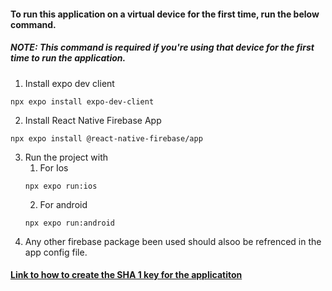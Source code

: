 ####  To run this application on a virtual device for the first time, run the below command.

##### **NOTE:**  *This command is required if you're using that device for the first time to run the application.*

1. Install expo dev client
  ```
  npx expo install expo-dev-client
  ```
2. Install React Native Firebase App
```
npx expo install @react-native-firebase/app
```
3. Run the project with
   1. For Ios 
   ```
   npx expo run:ios
   ```
   2. For android
   ```
   npx expo run:android
   ```
4. Any other firebase package been used should alsoo be refrenced in the app config file.

####  [Link to how to create the SHA 1 key for the applicatiton](https://www.youtube.com/watch?v=wQnUb86ge7Y)



